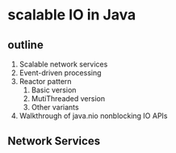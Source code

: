 # scalable IO in Java

## outline 

1. Scalable network services
2. Event-driven processing
3. Reactor pattern
   1. Basic version
   2. MutiThreaded version
   3. Other variants
4. Walkthrough of java.nio nonblocking IO APIs

## Network Services


